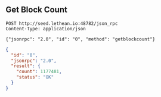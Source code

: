 
## Get Block Count

```http
POST http://seed.lethean.io:48782/json_rpc 
Content-Type: application/json

{"jsonrpc": "2.0", "id": "0", "method": "getblockcount"}
```
```json
{
  "id": "0",
  "jsonrpc": "2.0",
  "result": {
    "count": 1177481,
    "status": "OK"
  }
}
```